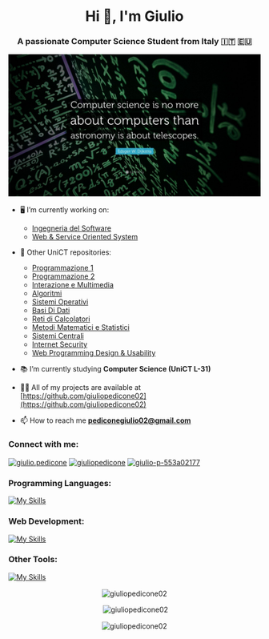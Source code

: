 <h1 align="center">Hi 👋, I'm Giulio</h1>
<h3 align="center">A passionate Computer Science Student from Italy 🇮🇹 🇪🇺</h3>

<p align="center"><img src="./Dijkstra.jpg" width=700></p>

- 🖥️ I’m currently working on:
  - [Ingegneria del Software](https://github.com/giuliopedicone02/IngegneriaDelSW)
  - [Web & Service Oriented System](https://github.com/giuliopedicone02/Web-Service-Oriented-System)

- 📝 Other UniCT repositories: 
  -   [Programmazione 1](https://github.com/giuliopedicone02/Programmazione1)
  -   [Programmazione 2](https://github.com/giuliopedicone02/Programmazione2)
  -   [Interazione e Multimedia](https://github.com/giuliopedicone02/Processing)
  -   [Algoritmi](https://github.com/giuliopedicone02/Algoritmi)
  -   [Sistemi Operativi](https://github.com/giuliopedicone02/SistemiOperativi)
  -   [Basi Di Dati](https://github.com/giuliopedicone02/Database)
  -   [Reti di Calcolatori](https://github.com/giuliopedicone02/RetiDiCalcolatori)
  -   [Metodi Matematici e Statistici](https://github.com/giuliopedicone02/Metodi-Matematici-e-Statistici)
  -   [Sistemi Centrali](https://github.com/giuliopedicone02/SistemiCentrali)
  -   [Internet Security](https://github.com/giuliopedicone02/Internet-Security)
  -   [Web Programming Design & Usability](https://github.com/giuliopedicone02/Web-Programming)

- 📚 I’m currently studying **Computer Science (UniCT L-31)**

- 👨‍💻 All of my projects are available at [https://github.com/giuliopedicone02](https://github.com/giuliopedicone02)

- 📫 How to reach me **pediconegiulio02@gmail.com**

<h3 align="left">Connect with me:</h3>
<p align="left">
<a href="https://fb.com/giulio.pedicone" target="blank"><img align="center" src="https://raw.githubusercontent.com/rahuldkjain/github-profile-readme-generator/master/src/images/icons/Social/facebook.svg" alt="giulio.pedicone" height="30" width="40" /></a>
<a href="https://instagram.com/giuliopedicone" target="blank"><img align="center" src="https://raw.githubusercontent.com/rahuldkjain/github-profile-readme-generator/master/src/images/icons/Social/instagram.svg" alt="giuliopedicone" height="30" width="40" /></a>
<a href="https://www.linkedin.com/in/giulio-p-553a02177/" target="blank"><img align="center" src="https://upload.wikimedia.org/wikipedia/commons/thumb/c/ca/LinkedIn_logo_initials.png/600px-LinkedIn_logo_initials.png" alt="giulio-p-553a02177" height="30" width="30" /></a>
</p>

<h3 align="left">Programming Languages:</h3>

[![My Skills](https://skillicons.dev/icons?i=c,cpp,java,python,processing)](https://skillicons.dev)

<h3 align="left">Web Development:</h3>

[![My Skills](https://skillicons.dev/icons?i=html,css,js,nodejs,php,bootstrap,wordpress)](https://skillicons.dev)

<h3 align="left">Other Tools:</h3>

[![My Skills](https://skillicons.dev/icons?i=git,github,latex)](https://skillicons.dev)

<p align="center"><img align="center" src="https://github-readme-stats.vercel.app/api/top-langs?username=giuliopedicone02&show_icons=true&locale=en&layout=compact" alt="giuliopedicone02" /></p>

<p align="center">&nbsp;<img align="center" src="https://github-readme-stats.vercel.app/api?username=giuliopedicone02&show_icons=true&locale=en" alt="giuliopedicone02" /></p>

<p align="center"><img align="center" src="https://github-readme-streak-stats.herokuapp.com/?user=giuliopedicone02&" alt="giuliopedicone02" /></p>
